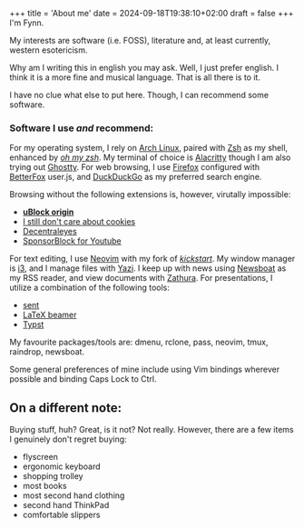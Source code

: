 +++
title = 'About me'
date = 2024-09-18T19:38:10+02:00
draft = false
+++
I'm Fynn. 

My interests are software (i.e. FOSS), literature and, at least currently, western esotericism.

Why am I writing this in english you may ask. Well, I just prefer english. I think it is a more fine and musical language. That is all there is to it.

I have no clue what else to put here. Though, I can recommend some software.

### Software I use *and* recommend:
For my operating system, I rely on [Arch Linux](https://archlinux.org/),
paired with [Zsh](https://zsh.sourceforge.io/) as my shell, enhanced by
[*oh my zsh*](https://github.com/ohmyzsh/ohmyzsh). My terminal of choice
is [Alacritty](https://alacritty.org/) though I am also trying out [Ghostty](https://ghostty.org/).
For web browsing, I use
[Firefox](https://www.mozilla.org/en-US/firefox/new/) configured with
[BetterFox](https://github.com/yokoffing/BetterFox) user.js, and
[DuckDuckGo](https://duckduckgo.com/) as my preferred search engine.

Browsing without the following extensions is, however, virutally impossible:
- [**uBlock
origin**](https://addons.mozilla.org/en-US/firefox/addon/ublock-origin/)
- [I still don't care about
cookies](https://addons.mozilla.org/en-US/firefox/addon/istilldontcareaboutcookies/)
- [Decentraleyes](https://addons.mozilla.org/en-US/firefox/addon/decentraleyes/)
- [SponsorBlock for
Youtube](https://addons.mozilla.org/en-US/firefox/addon/sponsorblock/)

For
text editing, I use [Neovim](https://neovim.io/) with my fork of
[*kickstart*](https://github.com/PmaFynn/kickstart-mod.nvim). My window
manager is [i3](https://i3wm.org/), and I manage files with
[Yazi](https://github.com/sxyazi/yazi). I keep up with news using
[Newsboat](https://newsboat.org/) as my RSS reader, and view documents
with [Zathura](https://pwmt.org/projects/zathura/). For presentations, I
utilize a combination of the following tools:
- [sent](https://tools.suckless.org/sent/)
- [LaTeX beamer](https://ctan.org/pkg/beamer)
- [Typst](https://github.com/typst/typst)

My favourite packages/tools are:
dmenu, rclone, pass, neovim, tmux, raindrop, newsboat.

Some general preferences of mine include using Vim bindings wherever possible and binding Caps Lock to
Ctrl.

## On a different note:

Buying stuff, huh? Great, is it not? Not really.
However, there are a few items I genuinely don't regret buying: 
- flyscreen
- ergonomic keyboard
- shopping trolley
- most books
- most second hand clothing
- second hand ThinkPad
- comfortable slippers

